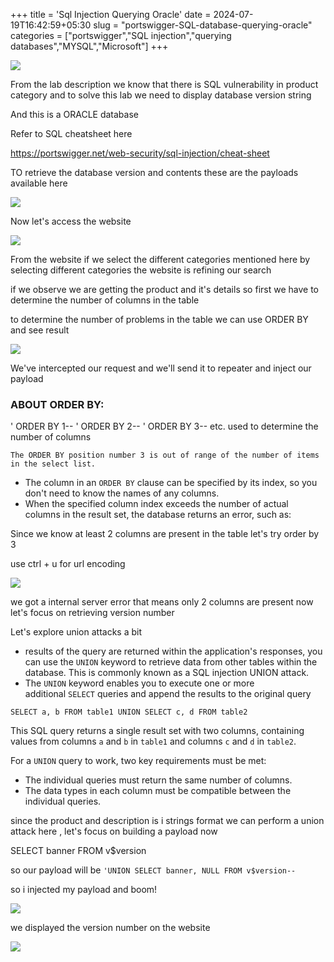 +++
title = 'Sql Injection Querying Oracle'
date = 2024-07-19T16:42:59+05:30
slug = "portswigger-SQL-database-querying-oracle"
categories = ["portswigger","SQL injection","querying databases","MYSQL","Microsoft"]
+++

![](https://dl.dropbox.com/scl/fi/zr2psydu1suf4gzl7vmzh/Pasted-image-20240528110905.png?rlkey=slionxwxgkzbbqpfz1zwwhq82&st=r1siyj6f&dl=0)

From the lab description we know that there is SQL vulnerability in product category and to solve this lab we need to display database version string

And this is a ORACLE database

Refer to SQL cheatsheet here

https://portswigger.net/web-security/sql-injection/cheat-sheet

TO retrieve the database version and contents these are the payloads available here

![](https://dl.dropbox.com/scl/fi/w81634fm5rwb361kn4kyc/Pasted-image-20240528111334.png?rlkey=lrn8p3cs5tus982ydfdzoa038&st=mt7kh3an&dl=0)

Now let's access the website

![](https://dl.dropbox.com/scl/fi/wnnjfjeksnp9budwdf445/Pasted-image-20240528111621.png?rlkey=j9ri37dpdqqfbraj3uuzx6n4j&st=0zame2s0&dl=0)

From the website if we select the different categories mentioned  here by selecting different categories the website is refining our search 

if we observe we are getting the product and it's details so first we have to determine the number of columns in the table 

to determine the number of problems in the table we can use ORDER BY and see result 

![](https://dl.dropbox.com/scl/fi/ga6tdkl9xsf4ww3sp48ls/Pasted-image-20240528112029.png?rlkey=25qf0lhe33ujpgtqrp62yvpd0&st=bdkqo7wg&dl=0)

We've intercepted our request and we'll send it to repeater and inject our payload

### ABOUT ORDER BY:

' ORDER BY 1-- ' ORDER BY 2-- ' ORDER BY 3-- etc.
used to determine the number of columns

`The ORDER BY position number 3 is out of range of the number of items in the select list.`

- The column in an `ORDER BY` clause can be specified by its index, so you don't need to know the names of any columns.
- When the specified column index exceeds the number of actual columns in the result set, the database returns an error, such as:

Since we know at least 2 columns are present in the table let's try order by 3

use ctrl + u for url encoding

![](https://dl.dropbox.com/scl/fi/mz1bx13gq4g17b2y3kgk3/Pasted-image-20240528112609.png?rlkey=sp7v30fo5b9ia9l6tc2vn0cu0&st=kbaasmem&dl=0)

we got a internal server error that means only 2 columns are present now let's focus on retrieving version number  

Let's explore union attacks a bit 

- results of the query are returned within the application's responses, you can use the `UNION` keyword to retrieve data from other tables within the database. This is commonly known as a SQL injection UNION attack.
- The `UNION` keyword enables you to execute one or more additional `SELECT` queries and append the results to the original query

`SELECT a, b FROM table1 UNION SELECT c, d FROM table2`

This SQL query returns a single result set with two columns, containing values from columns `a` and `b` in `table1` and columns `c` and `d` in `table2`.

For a `UNION` query to work, two key requirements must be met:

- The individual queries must return the same number of columns.
- The data types in each column must be compatible between the individual queries.

since the product and description is i strings format we can perform a union attack here  , let's focus on building a payload now 

SELECT banner FROM v$version

so our payload will be `'UNION SELECT banner, NULL FROM v$version--`

so i injected my payload and boom!

![](https://dl.dropbox.com/scl/fi/akvly9ts8mm9x4r0mcbke/Pasted-image-20240528113754.png?rlkey=bgcicoqoes065af78dcdya966&st=ppl8wew0&dl=0)

we displayed the version number on the website

![](https://dl.dropbox.com/scl/fi/s5sn15s9w3tqcw2n8y5ye/Pasted-image-20240528113833.png?rlkey=b9ua2edm8a9cjbbxgz5fsvzp5&st=6o5h7ssj&dl=0)